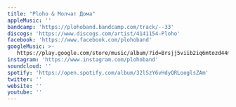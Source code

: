 ```yaml
---
title: "Ploho & Молчат Дома"
appleMusic: ''
bandcamp: 'https://plohoband.bandcamp.com/track/--33'
discogs: 'https://www.discogs.com/artist/4141154-Ploho'
facebook: 'https://www.facebook.com/plohoband'
googleMusic: >-
   https://play.google.com/store/music/album/?id=Brsjj5viib2iq6mtozd44mzulhq
instagram: 'https://www.instagram.com/plohoband'
soundcloud: ''
spotify: 'https://open.spotify.com/album/32lSzY6vHdyQRLooglsZAm'
twitter: ''
website: ''
youtube: ''
---
```

